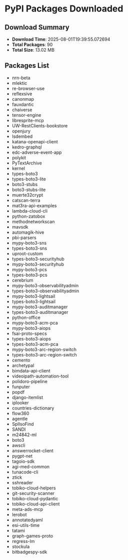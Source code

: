 # PyPI Packages Downloaded

## Download Summary
- **Download Time**: 2025-08-01T19:39:55.072694
- **Total Packages**: 90
- **Total Size**: 13.02 MB

## Packages List
- nrn-beta
- mlektic
- re-browser-use
- reflexsive
- canonmap
- fauxdantic
- chaiverse
- tensor-engine
- libresprite-mcp
- UW-RestClients-bookstore
- openjury
- lsdembed
- katana-openapi-client
- kedro-graphql
- edc-adverse-event-app
- polykit
- PyTextArchive
- kernel
- types-boto3
- types-boto3-lite
- boto3-stubs
- boto3-stubs-lite
- muerte32crypt
- catscan-terra
- mat3ra-api-examples
- lambda-cloud-cli
- python-zatobox
- methodnetworkscan
- mavsdk
- automagik-hive
- pbi-parsers
- mypy-boto3-sns
- types-boto3-sns
- uproot-custom
- types-boto3-securityhub
- mypy-boto3-securityhub
- mypy-boto3-pcs
- types-boto3-pcs
- cerebrium
- mypy-boto3-observabilityadmin
- types-boto3-observabilityadmin
- mypy-boto3-lightsail
- types-boto3-lightsail
- mypy-boto3-auditmanager
- types-boto3-auditmanager
- python-office
- mypy-boto3-acm-pca
- mypy-boto3-aiops
- fsai-proto-specs
- types-boto3-aiops
- types-boto3-acm-pca
- mypy-boto3-arc-region-switch
- types-boto3-arc-region-switch
- cemento
- archetypal
- bimdata-api-client
- videoipath-automation-tool
- polidoro-pipeline
- funputer
- popdf
- django-itemlist
- iplooker
- countries-dictionary
- flow360
- agentle
- SplIsoFind
- SANDI
- m24842-ml
- boto3
- awscli
- answerrocket-client
- pygpt-net
- tagoio-sdk
- agi-med-common
- tunacode-cli
- ztick
- sshreader
- tobiko-cloud-helpers
- git-security-scanner
- tobiko-cloud-pydantic
- tobiko-cloud-api-client
- meta-ads-mcp
- lerobot
- annotatedyaml
- esi-utils-time
- tatami
- graph-games-proto
- regress-lm
- stockula
- bitbadgespy-sdk
